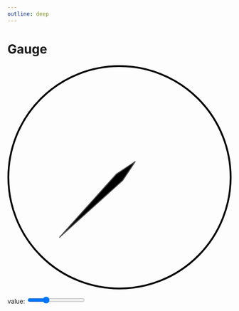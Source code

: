 ```yaml
---
outline: deep
---
```


# Gauge

<g-composer data="value: 30" id="gauge-example">
  <svg viewBox="0 0 250 250">
    <circle cx="125" cy="125" r="124" stroke="#000" stroke-width="2" fill="none"/>
    <defs g-for="n of 100">
      <line g-bind:x1="$.polar2cartesian(125, 125, n % 5 ? 115 : 110, 135 - (n * 2.7)).x"
            g-bind:y1="$.polar2cartesian(125, 125, n % 5 ? 115 : 110, 135 - (n * 2.7)).y"
            g-bind:x2="$.polar2cartesian(125, 125, 120, 135 - (n * 2.7)).x"
            g-bind:y2="$.polar2cartesian(125, 125, 120, 135 - (n * 2.7)).y"
            stroke="#000"
            stroke-width="n % 5 ? 2 : 1"
      />
    </defs> 
    <g fill="#000" stroke="#555" stroke-width="1">
      <polygon transform="rotate(-135,125,125)"
               g-bind:transform="$$.dynamic([$$(),
                {rotate: [-135 + (value * 2.7), 125, 125]}])"
               points="125,30,130,125,125,150,120,125"/>
    </g>
  </svg>
  <g-script type="plugin" src="http://localhost:63342/graphane/src/plugins/shapes.js"></g-script>
</g-composer>

<p>
<label>value:
  <input type="range" value="30" min="0" max="100" 
         oninput="document.querySelector('g-composer').data.value = Number(this.value)">
</label></p>

